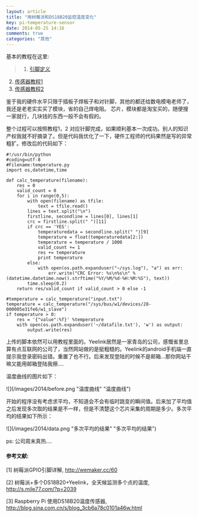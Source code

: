 ```yaml
---
layout: article
title: "用树莓派和DS18B20监控温度变化"
key: pi-temperature-sensor
date: 2014-05-25 14:16
comments: true
categories: "其他"
---
```


  基本的教程在这里: 

> 1.  [引脚定义][1]
 2.  [传感器教程1][2]
 3.  [传感器教程2][3]
  
  鉴于我的硬件水平只限于插板子焊板子和对针脚，其他的都还给数电模电老师了，我还是老老实实买了模块，省的自己焊电阻。
芯片，模块都是淘宝买的，随便搜一家就行，几块钱的东西一般不会有假的。


  整个过程可以按照教程1，2 对应针脚完成，如果顺利基本一次成功。别人的知识产权我就不好摘录了。但是代码我优化了一下，硬件工程师的代码果然是写的异常粗犷。修改后的代码如下：

	#!/usr/bin/python
	#coding=utf-8
	#Filename:temperature.py
	import os,datetime,time

	def calc_temperature(filename):
	    res = 0
	    valid_count = 0
	    for i in range(0,5):
	        with open(filename) as tfile:
	            text = tfile.read()
	        lines = text.split("\n")
	        firstline, secondline = lines[0], lines[1]
	        crc = firstline.split(" ")[11]
	        if crc == 'YES':
	            temperaturedata = secondline.split(" ")[9]
	            temperature = float(temperaturedata[2:])
	            temperature = temperature / 1000
	            valid_count += 1
	            res += temperature
	            print temperature
	        else:
	            with open(os.path.expanduser("~/sys.log"), "a") as err:
	                err.write("CRC Error: %s\n%s\n" % (datetime.datetime.now().strftime("%Y/%M/%d-%H:%M:%S"), text))
	        time.sleep(0.2)
	    return res/valid_count if valid_count > 0 else -1

	#temperature = calc_temperature("input.txt")
	temperature = calc_temperature("/sys/bus/w1/devices/28-000005e31fe6/w1_slave")
	if temperature > 0:
	    res = '{"value":%f}' %temperature
	    with open(os.path.expanduser('~/datafile.txt'), 'w') as output:
	        output.write(res)

<!--more-->

  上传的脚本依然可以用教程里面的。Yeelink居然是一家青岛的公司，感慨省里总算有点互联网的公司了，当然网站做的是挺粗糙的。Yeelink的android手机端一直提示我登录密码出错。重置了也不行。后来发现登陆的时候不是邮箱...那你网站干嘛又能用邮箱登陆我擦....

  温度曲线的图片如下： 
  
  ![](/images/2014/before.png "温度曲线" "温度曲线")

  开始的程序没有考虑求平均，不知道会不会有临时跳变的瞬间值。后来加了平均值之后发现多次取的结果是不一样，但是不清楚这个芯片采集的周期是多少。多次平均的结果如下所示：

  ![](/images/2014/data.png "多次平均的结果" "多次平均的结果")

  ps: 公司周末真热....

[1]: http://wemaker.cc/60   "树莓派GPIO引脚详解"
[2]: http://s.mile77.com/?p=2039  "树莓派+多个DS18B20+Yeelink，全天候监测多个点的温度"
[3]: http://blog.sina.com.cn/s/blog_3cb6a78c0101a46w.html  "Raspberry Pi 使用DS18B20温度传感器"


#### 参考文献:

  \[1] 树莓派GPIO引脚详解, <http://wemaker.cc/60>

  \[2] 树莓派+多个DS18B20+Yeelink，全天候监测多个点的温度, <http://s.mile77.com/?p=2039>

  \[3] Raspberry Pi 使用DS18B20温度传感器, <http://blog.sina.com.cn/s/blog_3cb6a78c0101a46w.html>
